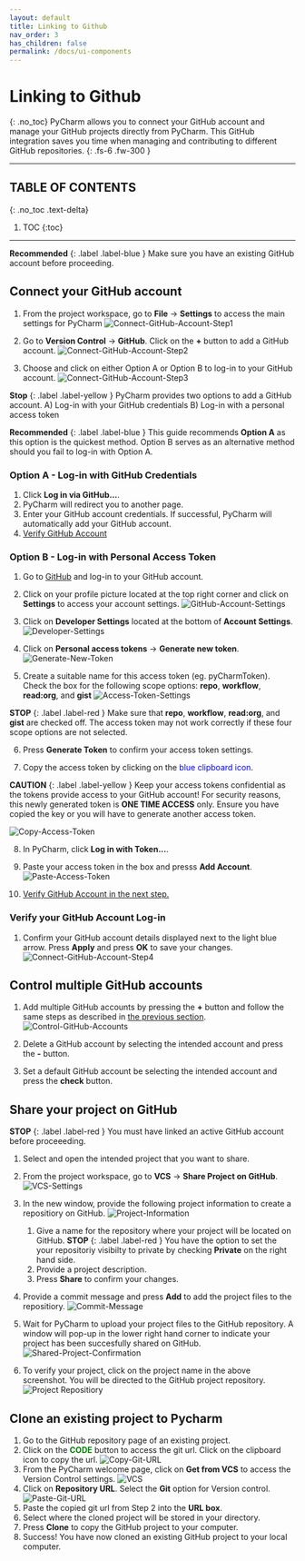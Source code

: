 ```yaml
---
layout: default
title: Linking to Github
nav_order: 3
has_children: false
permalink: /docs/ui-components
---
```


# Linking to Github
{: .no_toc}
PyCharm allows you to connect your GitHub account and manage your GitHub projects directly from PyCharm. This GitHub integration saves you time when managing and contributing to different GitHub repositories.
{: .fs-6 .fw-300 }

---
## TABLE OF CONTENTS
{: .no_toc .text-delta}
1. TOC
{:toc}
---

   **Recommended**
    {: .label .label-blue } 
            Make sure you have an existing GitHub account before proceeding.

## Connect your GitHub account
1. From the project workspace, go to **File** -> **Settings** to access the main settings for PyCharm 
![Connect-GitHub-Account-Step1](https://github.com/harryseo1992/Pycharm-For-Dummies/blob/gh-pages/assets/images/Link-GitHub-AccountLogIn-1.png?raw=true "File -> Settings")

2.  Go to **Version Control** -> **GitHub**. Click on the **+** button to add a GitHub account.
![Connect-GitHub-Account-Step2](https://github.com/harryseo1992/Pycharm-For-Dummies/blob/gh-pages/assets/images/Link-GitHub-AccountLogIn-2.png?raw=true "Version Control -> GitHub")

3.  Choose and click on either Option A or Option B to log-in to your GitHub account.
![Connect-GitHub-Account-Step3](https://github.com/harryseo1992/Pycharm-For-Dummies/blob/gh-pages/assets/images/Link-GitHub-AccountLogIn-3.png?raw=true "Log-in Options A and B")

   **Stop**
    {: .label .label-yellow } 
            PyCharm provides two options to add a GitHub account.
            A) Log-in with your GitHub credentials
            B) Log-in with a personal access token
    
   **Recommended**
    {: .label .label-blue }
            This guide recommends **Option A** as this option is the quickest method. Option B serves as an alternative method should you fail to log-in with Option A.
    
### Option A - Log-in with GitHub Credentials ###
1. Click **Log in via GitHub...**.
2. PyCharm will redirect you to another page. 
3. Enter your GitHub account credentials. If successful, PyCharm will automatically add your GitHub account. 
4. [Verify GitHub Account](#verify-your-github-account-log-in)


### Option B - Log-in with Personal Access Token ###
1. Go to [GitHub](https://github.com/) and log-in to your GitHub account.

2. Click on your profile picture located at the top right corner and click on **Settings** to access your account settings.
![GitHub-Account-Settings](https://github.com/harryseo1992/Pycharm-For-Dummies/blob/gh-pages/assets/images/Link-GitHub-AccessTokens-1.png?raw=true "GitHub Account Settings")

3. Click on **Developer Settings** located at the bottom of **Account Settings**.
![Developer-Settings](https://github.com/harryseo1992/Pycharm-For-Dummies/blob/gh-pages/assets/images/Link-GitHub-AccessTokens-2.png?raw=true "Developer Settings")

4. Click on **Personal access tokens** -> **Generate new token**.![Generate-New-Token](https://github.com/harryseo1992/Pycharm-For-Dummies/blob/gh-pages/assets/images/Link-GitHub-AccessTokens-3.png?raw=true "Generate New Token")

5. Create a suitable name for this access token (eg. pyCharmToken). Check the box for the following scope options: **repo**, **workflow**, **read:org**, and **gist**
![Access-Token-Settings](https://github.com/harryseo1992/Pycharm-For-Dummies/blob/gh-pages/assets/images/Link-GitHub-AccessTokens-4.png?raw=true "Access Token Settings")

**STOP**
{: .label .label-red }
Make sure that **repo**, **workflow**, **read:org**, and **gist** are checked off. The access token may not work correctly if these four scope options are not selected.   

6. Press **Generate Token** to confirm your access token settings.

7.  Copy the access token by clicking on the <span style="color:blue">blue clipboard icon</span>.

**CAUTION**
{: .label .label-yellow }
Keep your access tokens confidential as the tokens provide access to your GitHub account!
For security reasons, this newly generated token is **ONE TIME ACCESS** only. Ensure you have copied the key or you will have to generate another access token.

![Copy-Access-Token](https://github.com/harryseo1992/Pycharm-For-Dummies/blob/gh-pages/assets/images/Link-GitHub-AccessTokens-5.png?raw=true "Copy Access Token")

8. In PyCharm, click **Log in with Token...**.

9. Paste your access token in the box and presss **Add Account**. 
![Paste-Access-Token](https://github.com/harryseo1992/Pycharm-For-Dummies/blob/gh-pages/assets/images/Link-GitHub-AccountLogIn-4.png?raw=true "Paste Access Token")

10. [Verify GitHub Account in the next step.](#verify-your-github-account-log-in)

### Verify your GitHub Account Log-in
1. Confirm your GitHub account details displayed next to the light blue arrow. Press **Apply** and press **OK** to save your changes. 
![Connect-GitHub-Account-Step4](https://github.com/harryseo1992/Pycharm-For-Dummies/blob/gh-pages/assets/images/Link-GitHub-AccountLogIn-5.png?raw=true "Confirm Settings")


## Control multiple GitHub accounts
1. Add multiple GitHub accounts by pressing the **+** button and follow the same steps as described in [the previous section](#connect-your-github-account).
![Control-GitHub-Accounts](https://github.com/harryseo1992/Pycharm-For-Dummies/blob/gh-pages/assets/images/Link-GitHub-MultipleAccounts.png?raw=true "Control GitHub Accounts")

2. Delete a GitHub account by selecting the intended account and press the **-** button.

3. Set a default GitHub account be selecting the intended account and press the **check** button.

## Share your project on GitHub

 **STOP**
 {: .label .label-red }
        You must have linked an active GitHub account before proceeeding.
  
1. Select and open the intended project that you want to share.

2. From the project workspace, go to **VCS** -> **Share Project on GitHub**.
![VCS-Settings](https://github.com/harryseo1992/Pycharm-For-Dummies/blob/gh-pages/assets/images/Link-GitHub-ShareProject-1.png?raw=true "VCS -> Share Project on GitHub")

3. In the new window, provide the following project information to create a repositiory on GitHub.
![Project-Information](https://github.com/harryseo1992/Pycharm-For-Dummies/blob/gh-pages/assets/images/Link-GitHub-ShareProject-2.png?raw=true "Project Information")
    1. Give a name for the repository where your project will be located on GitHub.
    **STOP**
    {: .label .label-red }
            You have the option to set the your repositoriy visibilty to private by checking **Private** on the right hand side.
    2. Provide a project description.
    3. Press **Share** to confirm your changes.

4. Provide a commit message and press **Add** to add the project files to the repositiory.
![Commit-Message](https://github.com/harryseo1992/Pycharm-For-Dummies/blob/gh-pages/assets/images/Link-GitHub-ShareProject-3.png?raw=true "Commit Message")

5. Wait for PyCharm to upload your project files to the GitHub repository. A window will pop-up in the lower right hand corner to indicate your project has been succesfully shared on GitHub.
![Shared-Project-Confirmation](https://github.com/harryseo1992/Pycharm-For-Dummies/blob/gh-pages/assets/images/Link-GitHub-ShareProject-4.png?raw=true "Shared Project Confirmation")

6. To verify your project, click on the project name in the above screenshot. You will be directed to the GitHub project repository.
![Project Repositiory](https://github.com/harryseo1992/Pycharm-For-Dummies/blob/gh-pages/assets/images/Link-GitHub-ShareProject-5.png?raw=true "Project Repositiory")

## Clone an existing project to Pycharm
1. Go to the GitHub repository page of an existing project.
2. Click on the <span style="color:green">**CODE**</span> button to access the git url. Click on the clipboard icon to copy the url.
![Copy-Git-URL](https://github.com/harryseo1992/Pycharm-For-Dummies/blob/gh-pages/assets/images/Link-GitHub-CloneRepo-1.png?raw=true "Copy Git URL")
3. From the PyCharm welcome page, click on **Get from VCS** to access the Version Control settings.
![VCS](https://github.com/harryseo1992/Pycharm-For-Dummies/blob/gh-pages/assets/images/Link-GitHub-CloneRepo-2.png?raw=true "VCS")
4. Click on **Repository URL**. Select the **Git** option for Version control.
![Paste-Git-URL](https://github.com/harryseo1992/Pycharm-For-Dummies/blob/gh-pages/assets/images/Link-GitHub-CloneRepo-3.png?raw=true "Paste Git URL")
5. Paste the copied git url from Step 2 into the **URL box**.
6. Select where the cloned project will be stored in your directory.
7. Press **Clone** to copy the GitHub project to your computer.
8. Success! You have now cloned an existing GitHub project to your local computer.
